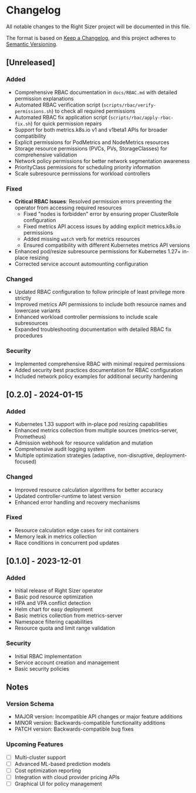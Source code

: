 # Changelog

All notable changes to the Right Sizer project will be documented in this file.

The format is based on [Keep a Changelog](https://keepachangelog.com/en/1.0.0/),
and this project adheres to [Semantic Versioning](https://semver.org/spec/v2.0.0.html).

## [Unreleased]

### Added
- Comprehensive RBAC documentation in `docs/RBAC.md` with detailed permission explanations
- Automated RBAC verification script (`scripts/rbac/verify-permissions.sh`) to check all required permissions
- Automated RBAC fix application script (`scripts/rbac/apply-rbac-fix.sh`) for quick permission repairs
- Support for both metrics.k8s.io v1 and v1beta1 APIs for broader compatibility
- Explicit permissions for PodMetrics and NodeMetrics resources
- Storage resource permissions (PVCs, PVs, StorageClasses) for comprehensive validation
- Network policy permissions for better network segmentation awareness
- PriorityClass permissions for scheduling priority information
- Scale subresource permissions for workload controllers

### Fixed
- **Critical RBAC Issues**: Resolved permission errors preventing the operator from accessing required resources
  - Fixed "nodes is forbidden" error by ensuring proper ClusterRole configuration
  - Fixed metrics API access issues by adding explicit metrics.k8s.io permissions
  - Added missing `watch` verb for metrics resources
  - Ensured compatibility with different Kubernetes metrics API versions
- Enhanced pod/resize subresource permissions for Kubernetes 1.27+ in-place resizing
- Corrected service account automounting configuration

### Changed
- Updated RBAC configuration to follow principle of least privilege more strictly
- Improved metrics API permissions to include both resource names and lowercase variants
- Enhanced workload controller permissions to include scale subresources
- Expanded troubleshooting documentation with detailed RBAC fix procedures

### Security
- Implemented comprehensive RBAC with minimal required permissions
- Added security best practices documentation for RBAC configuration
- Included network policy examples for additional security hardening

## [0.2.0] - 2024-01-15

### Added
- Kubernetes 1.33 support with in-place pod resizing capabilities
- Enhanced metrics collection from multiple sources (metrics-server, Prometheus)
- Admission webhook for resource validation and mutation
- Comprehensive audit logging system
- Multiple optimization strategies (adaptive, non-disruptive, deployment-focused)

### Changed
- Improved resource calculation algorithms for better accuracy
- Updated controller-runtime to latest version
- Enhanced error handling and recovery mechanisms

### Fixed
- Resource calculation edge cases for init containers
- Memory leak in metrics collection
- Race conditions in concurrent pod updates

## [0.1.0] - 2023-12-01

### Added
- Initial release of Right Sizer operator
- Basic pod resource optimization
- HPA and VPA conflict detection
- Helm chart for easy deployment
- Basic metrics collection from metrics-server
- Namespace filtering capabilities
- Resource quota and limit range validation

### Security
- Initial RBAC implementation
- Service account creation and management
- Basic security policies

## Notes

### Version Schema
- MAJOR version: Incompatible API changes or major feature additions
- MINOR version: Backwards-compatible functionality additions
- PATCH version: Backwards-compatible bug fixes

### Upcoming Features
- [ ] Multi-cluster support
- [ ] Advanced ML-based prediction models
- [ ] Cost optimization reporting
- [ ] Integration with cloud provider pricing APIs
- [ ] Graphical UI for policy management